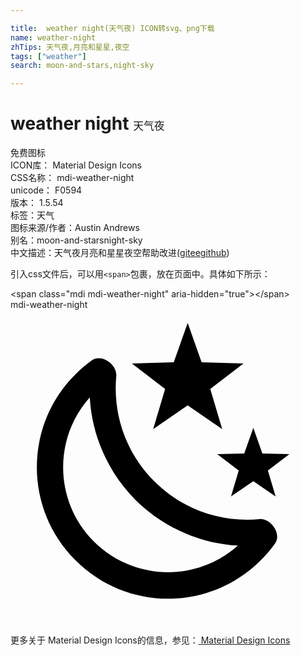 ```yaml
---

title:  weather night(天气夜) ICON转svg、png下载
name: weather-night
zhTips: 天气夜,月亮和星星,夜空
tags: ["weather"]
search: moon-and-stars,night-sky

---
```


# weather night  <small style="font-size: 60%;font-weight: 100">天气夜</small>


<div class="detail-page">
<p>
<span><span class="badge-success badge">免费图标</span> </span>
<br/>
<span>
ICON库：
<span class="badge-secondary badge">Material Design Icons</span> 
</span>
<br/>
<span>
CSS名称：
<span class="badge-secondary badge">mdi-weather-night</span> 
</span>
<br/>
<span>
unicode：
<span class="badge-secondary badge">F0594</span> 
<copy-btn content='F0594' btn-title=""></copy-btn>
<copy-btn :content='String.fromCodePoint(parseInt("F0594", 16))' btn-title="复制U"></copy-btn>
</span>
<br/>
<span>
版本：
<span class="badge-secondary badge">1.5.54</span> 
</span><br/><span>标签：<span class="badge-light badge"><router-link to="/tags/weather.html">天气</router-link></span></span>
<br/>
<span>图标来源/作者：<span class="badge-light badge">Austin Andrews</span></span> 
<br/>
<span>别名：<span class="badge-light badge">moon-and-stars</span><span class="badge-light badge">night-sky</span></span><br/><span class="zh-detail">中文描述：<span class="badge-primary badge">天气夜</span><span class="badge-primary badge">月亮和星星</span><span class="badge-primary badge">夜空</span><span class="help-link"><span>帮助改进</span>(<a href="https://gitee.com/liuwave/icon-helper/edit/master/json/material/weather-night.json" target="_blank" rel="noopener noreferrer">gitee</a><a href="https://github.com/liuwave/icon-helper/edit/master/json/material/weather-night.json" target="_blank" rel="noopener noreferrer">github</a></span>)</span><br/>
</p>
</div>
<div class="alert alert-dark">
  <i class="mdi mdi-weather-night mdi-48px"></i>
  <i class="mdi mdi-weather-night mdi-36px"></i>
  <i class="mdi mdi-weather-night mdi-24px"></i>
  <i class="mdi mdi-weather-night mdi-18px"></i>
</div>
<div>
  <p>引入css文件后，可以用<code>&lt;span&gt;</code>包裹，放在页面中。具体如下所示：    
  </p>
  <div class="alert alert-primary" style="font-size: 14px">
    &lt;span class="mdi mdi-weather-night" aria-hidden="true"&gt;&lt;/span&gt;
    <copy-btn content='<span class="mdi mdi-weather-night" aria-hidden="true"></span>'></copy-btn>
  </div>
  <div class="alert alert-secondary">
    <i class="mdi mdi-weather-night"
    style="font-size: 24px"
    aria-hidden="true"></i> mdi-weather-night
    <copy-btn content="mdi-weather-night" btn-title="复制图标名称"></copy-btn>
  </div>
</div>
<div id="svg" class="svg-wrap">
<svg xmlns="http://www.w3.org/2000/svg" viewBox="0 0 24 24"><path d="M17.75,4.09L15.22,6.03L16.13,9.09L13.5,7.28L10.87,9.09L11.78,6.03L9.25,4.09L12.44,4L13.5,1L14.56,4L17.75,4.09M21.25,11L19.61,12.25L20.2,14.23L18.5,13.06L16.8,14.23L17.39,12.25L15.75,11L17.81,10.95L18.5,9L19.19,10.95L21.25,11M18.97,15.95C19.8,15.87 20.69,17.05 20.16,17.8C19.84,18.25 19.5,18.67 19.08,19.07C15.17,23 8.84,23 4.94,19.07C1.03,15.17 1.03,8.83 4.94,4.93C5.34,4.53 5.76,4.17 6.21,3.85C6.96,3.32 8.14,4.21 8.06,5.04C7.79,7.9 8.75,10.87 10.95,13.06C13.14,15.26 16.1,16.22 18.97,15.95M17.33,17.97C14.5,17.81 11.7,16.64 9.53,14.5C7.36,12.31 6.2,9.5 6.04,6.68C3.23,9.82 3.34,14.64 6.35,17.66C9.37,20.67 14.19,20.78 17.33,17.97Z" /></svg>
</div>
<detail full-name='mdi-weather-night'></detail>
    
<div><p>更多关于 Material Design Icons的信息，参见：<a target="_blank" href="https://iconhelper.cn/material.html"> Material Design Icons</a>
</p></div>
